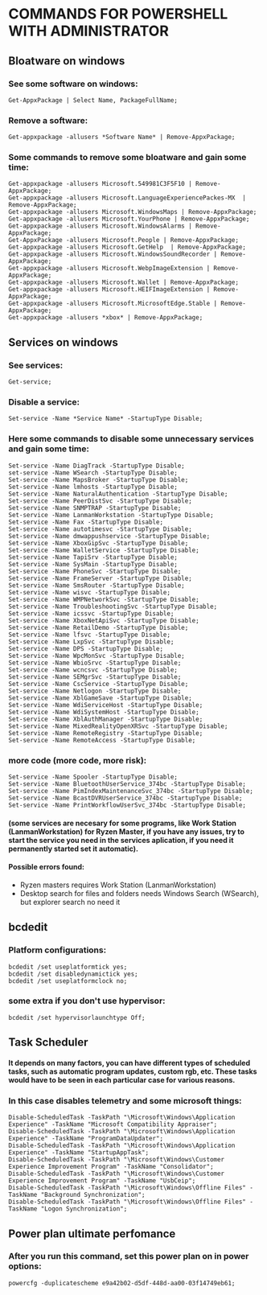 # COMMANDS FOR POWERSHELL WITH ADMINISTRATOR

## Bloatware on windows

### See some software on windows:
```shell
Get-AppxPackage | Select Name, PackageFullName;
```

### Remove a software:
```shell
Get-appxpackage -allusers *Software Name* | Remove-AppxPackage;
```

### Some commands to remove some bloatware and gain some time:
```shell
Get-appxpackage -allusers Microsoft.549981C3F5F10 | Remove-AppxPackage;
Get-appxpackage -allusers Microsoft.LanguageExperiencePackes-MX  | Remove-AppxPackage;
Get-appxpackage -allusers Microsoft.WindowsMaps | Remove-AppxPackage;
Get-appxpackage -allusers Microsoft.YourPhone | Remove-AppxPackage;
Get-appxpackage -allusers Microsoft.WindowsAlarms | Remove-AppxPackage;
Get-AppxPackage -allusers Microsoft.People | Remove-AppxPackage;
Get-appxpackage -allusers Microsoft.GetHelp  | Remove-AppxPackage;
Get-appxpackage -allusers Microsoft.WindowsSoundRecorder | Remove-AppxPackage;
Get-appxpackage -allusers Microsoft.WebpImageExtension | Remove-AppxPackage;
Get-appxpackage -allusers Microsoft.Wallet | Remove-AppxPackage;
Get-appxpackage -allusers Microsoft.HEIFImageExtension | Remove-AppxPackage;
Get-appxpackage -allusers Microsoft.MicrosoftEdge.Stable | Remove-AppxPackage;
Get-appxpackage -allusers *xbox* | Remove-AppxPackage;
```

## Services on windows

### See services:
```shell
Get-service;
```

### Disable a service:
```shell
Set-service -Name *Service Name* -StartupType Disable;
```

### Here some commands to disable some unnecessary services and gain some time:
```shell
Set-service -Name DiagTrack -StartupType Disable;
set-service -Name WSearch -StartupType Disable;
Set-service -Name MapsBroker -StartupType Disable;
Set-service -Name lmhosts -StartupType Disable;
Set-service -Name NaturalAuthentication -StartupType Disable;
Set-service -Name PeerDistSvc -StartupType Disable;
Set-service -Name SNMPTRAP -StartupType Disable;
Set-service -Name LanmanWorkstation -StartupType Disable;
Set-service -Name Fax -StartupType Disable;
Set-service -Name autotimesvc -StartupType Disable;
Set-service -Name dmwappushservice -StartupType Disable;
Set-service -Name XboxGipSvc -StartupType Disable;
Set-service -Name WalletService -StartupType Disable;
Set-service -Name TapiSrv -StartupType Disable;
Set-service -Name SysMain -StartupType Disable;
Set-service -Name PhoneSvc -StartupType Disable;
Set-service -Name FrameServer -StartupType Disable;
Set-service -Name SmsRouter -StartupType Disable;
Set-service -Name wisvc -StartupType Disable;
Set-service -Name WMPNetworkSvc -StartupType Disable;
Set-service -Name TroubleshootingSvc -StartupType Disable;
Set-service -Name icssvc -StartupType Disable;
Set-service -Name XboxNetApiSvc -StartupType Disable;
Set-service -Name RetailDemo -StartupType Disable;
Set-service -Name lfsvc -StartupType Disable;
Set-service -Name LxpSvc -StartupType Disable;
Set-service -Name DPS -StartupType Disable;
Set-service -Name WpcMonSvc -StartupType Disable;
Set-service -Name WbioSrvc -StartupType Disable;
Set-service -Name wcncsvc -StartupType Disable;
Set-service -Name SEMgrSvc -StartupType Disable;
Set-service -Name CscService -StartupType Disable;
Set-service -Name Netlogon -StartupType Disable;
Set-service -Name XblGameSave -StartupType Disable;
Set-service -Name WdiServiceHost -StartupType Disable;
Set-service -Name WdiSystemHost -StartupType Disable;
Set-service -Name XblAuthManager -StartupType Disable;
Set-service -Name MixedRealityOpenXRSvc -StartupType Disable;
Set-service -Name RemoteRegistry -StartupType Disable;
Set-service -Name RemoteAccess -StartupType Disable;
```

### more code (more code, more risk):
```shell
Set-service -Name Spooler -StartupType Disable;
Set-service -Name BluetoothUserService_374bc -StartupType Disable;
Set-service -Name PimIndexMaintenanceSvc_374bc -StartupType Disable;
Set-service -Name BcastDVRUserService_374bc -StartupType Disable;
Set-service -Name PrintWorkflowUserSvc_374bc -StartupType Disable;
```

#### (some services are necesary for some programs, like Work Station (LanmanWorkstation) for Ryzen Master, if you have any issues, try to start the service you need in the services aplication, if you need it permanently started set it automatic).

#### Possible errors found:

* Ryzen masters requires Work Station (LanmanWorkstation)
* Desktop search for files and folders needs Windows Search (WSearch), but explorer search no need it

## bcdedit

### Platform configurations:
```shell
bcdedit /set useplatformtick yes;
bcdedit /set disabledynamictick yes;
bcdedit /set useplatformclock no;
```

### some extra if you don't use hypervisor:
```shell
bcdedit /set hypervisorlaunchtype Off;
```

## Task Scheduler

#### It depends on many factors, you can have different types of scheduled tasks, such as automatic program updates, custom rgb, etc. These tasks would have to be seen in each particular case for various reasons.

### In this case disables telemetry and some microsoft things:
```shell
Disable-ScheduledTask -TaskPath "\Microsoft\Windows\Application Experience" -TaskName "Microsoft Compatibility Appraiser";
Disable-ScheduledTask -TaskPath "\Microsoft\Windows\Application Experience" -TaskName "ProgramDataUpdater";
Disable-ScheduledTask -TaskPath "\Microsoft\Windows\Application Experience" -TaskName "StartupAppTask";
Disable-ScheduledTask -TaskPath "\Microsoft\Windows\Customer Experience Improvement Program" -TaskName "Consolidator";
Disable-ScheduledTask -TaskPath "\Microsoft\Windows\Customer Experience Improvement Program" -TaskName "UsbCeip";
Disable-ScheduledTask -TaskPath "\Microsoft\Windows\Offline Files" -TaskName "Background Synchronization";
Disable-ScheduledTask -TaskPath "\Microsoft\Windows\Offline Files" -TaskName "Logon Synchronization";
```

## Power plan ultimate perfomance

### After you run this command, set this power plan on in power options:
```shell
powercfg -duplicatescheme e9a42b02-d5df-448d-aa00-03f14749eb61;
```
